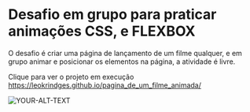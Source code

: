 <H1>Desafio em grupo para praticar animações CSS, e FLEXBOX</H1>
<p>O desafio é criar uma página de lançamento de um filme qualquer, e em grupo animar e posicionar os elementos na página, a atividade é livre.</p>

Clique para ver o projeto em execução
https://leokrindges.github.io/pagina_de_um_filme_animada/

<picture>
 <source media="(prefers-color-scheme: dark)" srcset="https://leokrindges.github.io/pagina_de_um_filme_animada">
 <source media="(prefers-color-scheme: light)" srcset="https://leokrindges.github.io/pagina_de_um_filme_animada">
 <img alt="YOUR-ALT-TEXT" src="https://leokrindges.github.io/pagina_de_um_filme_animada">
</picture>
